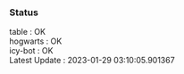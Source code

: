 ### Status


table : OK  
hogwarts : OK  
icy-bot : OK  
Latest Update : 2023-01-29 03:10:05.901367
